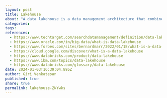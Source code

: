 ```yaml
---
layout: post
title: Lakehouse
about: "A data lakehouse is a data management architecture that combines the key features and the benefits of a data lake and a data warehouse. Data lakehouse platforms merge the rigorous data management functions, ease of access and data querying capabilities found in data warehouses with the data storage flexibility, scalability and relatively low cost of data lakes."
categories:
tags:
references:
  - https://www.techtarget.com/searchdatamanagement/definition/data-lakehouse
  - https://www.oracle.com/in/big-data/what-is-data-lakehouse
  - https://www.forbes.com/sites/bernardmarr/2022/01/18/what-is-a-data-lakehouse-a-super-simple-explanation-for-anyone
  - https://cloud.google.com/discover/what-is-a-data-lakehouse
  - https://www.databricks.com/product/data-lakehouse
  - https://www.ibm.com/topics/data-lakehouse
  - https://www.databricks.com/glossary/data-lakehouse
date: 2024-01-03T16:39:04.895Z
author: Giri Venkatesan
published: true
share: true
permalink: lakehouse-ZNYwks
---
```


